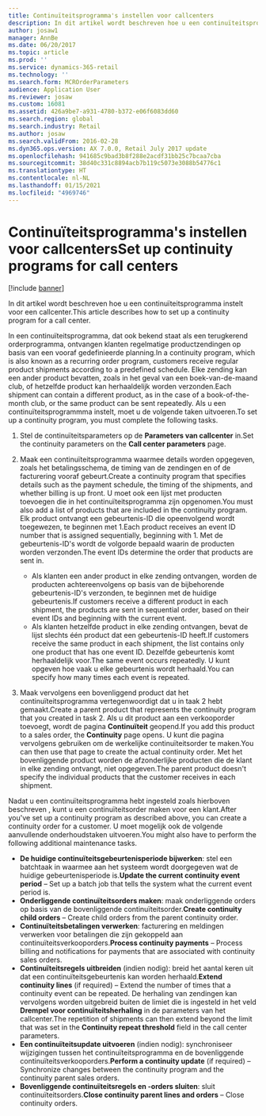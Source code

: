 ```yaml
---
title: Continuïteitsprogramma's instellen voor callcenters
description: In dit artikel wordt beschreven hoe u een continuïteitsprogramma instelt voor een callcenter.
author: josaw1
manager: AnnBe
ms.date: 06/20/2017
ms.topic: article
ms.prod: ''
ms.service: dynamics-365-retail
ms.technology: ''
ms.search.form: MCROrderParameters
audience: Application User
ms.reviewer: josaw
ms.custom: 16081
ms.assetid: 426a9be7-a931-4780-b372-e06f6083dd60
ms.search.region: global
ms.search.industry: Retail
ms.author: josaw
ms.search.validFrom: 2016-02-28
ms.dyn365.ops.version: AX 7.0.0, Retail July 2017 update
ms.openlocfilehash: 941685c9bad3b8f288e2acdf31bb25c7bcaa7cba
ms.sourcegitcommit: 38d40c331c8894acb7b119c5073e3088b54776c1
ms.translationtype: HT
ms.contentlocale: nl-NL
ms.lasthandoff: 01/15/2021
ms.locfileid: "4969746"
---
```

# <a name="set-up-continuity-programs-for-call-centers"></a><span data-ttu-id="55ada-103">Continuïteitsprogramma's instellen voor callcenters</span><span class="sxs-lookup"><span data-stu-id="55ada-103">Set up continuity programs for call centers</span></span>

[!include [banner](includes/banner.md)]

<span data-ttu-id="55ada-104">In dit artikel wordt beschreven hoe u een continuïteitsprogramma instelt voor een callcenter.</span><span class="sxs-lookup"><span data-stu-id="55ada-104">This article describes how to set up a continuity program for a call center.</span></span>

<span data-ttu-id="55ada-105">In een continuïteitsprogramma, dat ook bekend staat als een terugkerend orderprogramma, ontvangen klanten regelmatige productzendingen op basis van een vooraf gedefinieerde planning.</span><span class="sxs-lookup"><span data-stu-id="55ada-105">In a continuity program, which is also known as a recurring order program, customers receive regular product shipments according to a predefined schedule.</span></span> <span data-ttu-id="55ada-106">Elke zending kan een ander product bevatten, zoals in het geval van een boek-van-de-maand club, of hetzelfde product kan herhaaldelijk worden verzonden.</span><span class="sxs-lookup"><span data-stu-id="55ada-106">Each shipment can contain a different product, as in the case of a book-of-the-month club, or the same product can be sent repeatedly.</span></span> <span data-ttu-id="55ada-107">Als u een continuïteitsprogrammma instelt, moet u de volgende taken uitvoeren.</span><span class="sxs-lookup"><span data-stu-id="55ada-107">To set up a continuity program, you must complete the following tasks.</span></span>

1. <span data-ttu-id="55ada-108">Stel de continuïteitsparameters op de **Parameters van callcenter** in.</span><span class="sxs-lookup"><span data-stu-id="55ada-108">Set the continuity parameters on the **Call center parameters** page.</span></span>
2. <span data-ttu-id="55ada-109">Maak een continuïteitsprogramma waarmee details worden opgegeven, zoals het betalingsschema, de timing van de zendingen en of de facturering vooraf gebeurt.</span><span class="sxs-lookup"><span data-stu-id="55ada-109">Create a continuity program that specifies details such as the payment schedule, the timing of the shipments, and whether billing is up front.</span></span> <span data-ttu-id="55ada-110">U moet ook een lijst met producten toevoegen die in het continuïteitsprogramma zijn opgenomen.</span><span class="sxs-lookup"><span data-stu-id="55ada-110">You must also add a list of products that are included in the continuity program.</span></span> <span data-ttu-id="55ada-111">Elk product ontvangt een gebeurtenis-ID die opeenvolgend wordt toegewezen, te beginnen met 1.</span><span class="sxs-lookup"><span data-stu-id="55ada-111">Each product receives an event ID number that is assigned sequentially, beginning with 1.</span></span> <span data-ttu-id="55ada-112">Met de gebeurtenis-ID's wordt de volgorde bepaald waarin de producten worden verzonden.</span><span class="sxs-lookup"><span data-stu-id="55ada-112">The event IDs determine the order that products are sent in.</span></span>

    - <span data-ttu-id="55ada-113">Als klanten een ander product in elke zending ontvangen, worden de producten achtereenvolgens op basis van de bijbehorende gebeurtenis-ID's verzonden, te beginnen met de huidige gebeurtenis.</span><span class="sxs-lookup"><span data-stu-id="55ada-113">If customers receive a different product in each shipment, the products are sent in sequential order, based on their event IDs and beginning with the current event.</span></span>
    - <span data-ttu-id="55ada-114">Als klanten hetzelfde product in elke zending ontvangen, bevat de lijst slechts één product dat een gebeurtenis-ID heeft.</span><span class="sxs-lookup"><span data-stu-id="55ada-114">If customers receive the same product in each shipment, the list contains only one product that has one event ID.</span></span> <span data-ttu-id="55ada-115">Dezelfde gebeurtenis komt herhaaldelijk voor.</span><span class="sxs-lookup"><span data-stu-id="55ada-115">The same event occurs repeatedly.</span></span> <span data-ttu-id="55ada-116">U kunt opgeven hoe vaak u elke gebeurtenis wordt herhaald.</span><span class="sxs-lookup"><span data-stu-id="55ada-116">You can specify how many times each event is repeated.</span></span>

3. <span data-ttu-id="55ada-117">Maak vervolgens een bovenliggend product dat het continuïteitsprogramma vertegenwoordigt dat u in taak 2 hebt gemaakt.</span><span class="sxs-lookup"><span data-stu-id="55ada-117">Create a parent product that represents the continuity program that you created in task 2.</span></span> <span data-ttu-id="55ada-118">Als u dit product aan een verkooporder toevoegt, wordt de pagina **Continuïteit** geopend.</span><span class="sxs-lookup"><span data-stu-id="55ada-118">If you add this product to a sales order, the **Continuity** page opens.</span></span> <span data-ttu-id="55ada-119">U kunt die pagina vervolgens gebruiken om de werkelijke continuïteitsorder te maken.</span><span class="sxs-lookup"><span data-stu-id="55ada-119">You can then use that page to create the actual continuity order.</span></span> <span data-ttu-id="55ada-120">Met het bovenliggende product worden de afzonderlijke producten die de klant in elke zending ontvangt, niet opgegeven.</span><span class="sxs-lookup"><span data-stu-id="55ada-120">The parent product doesn't specify the individual products that the customer receives in each shipment.</span></span>

<span data-ttu-id="55ada-121">Nadat u een continuïteitsprogramma hebt ingesteld zoals hierboven beschreven , kunt u een continuïteitsorder maken voor een klant.</span><span class="sxs-lookup"><span data-stu-id="55ada-121">After you've set up a continuity program as described above, you can create a continuity order for a customer.</span></span> <span data-ttu-id="55ada-122">U moet mogelijk ook de volgende aanvullende onderhoudstaken uitvoeren.</span><span class="sxs-lookup"><span data-stu-id="55ada-122">You might also have to perform the following additional maintenance tasks.</span></span>

- <span data-ttu-id="55ada-123">**De huidige continuïteitsgebeurtenisperiode bijwerken**: stel een batchtaak in waarmee aan het systeem wordt doorgegeven wat de huidige gebeurtenisperiode is.</span><span class="sxs-lookup"><span data-stu-id="55ada-123">**Update the current continuity event period** – Set up a batch job that tells the system what the current event period is.</span></span>
- <span data-ttu-id="55ada-124">**Onderliggende continuïteitsorders maken**: maak onderliggende orders op basis van de bovenliggende continuïteitsorder.</span><span class="sxs-lookup"><span data-stu-id="55ada-124">**Create continuity child orders** – Create child orders from the parent continuity order.</span></span>
- <span data-ttu-id="55ada-125">**Continuïteitsbetalingen verwerken**: facturering en meldingen verwerken voor betalingen die zijn gekoppeld aan continuïteitsverkooporders.</span><span class="sxs-lookup"><span data-stu-id="55ada-125">**Process continuity payments** – Process billing and notifications for payments that are associated with continuity sales orders.</span></span>
- <span data-ttu-id="55ada-126">**Continuïteitsregels uitbreiden** (indien nodig): breid het aantal keren uit dat een continuïteitsgebeurtenis kan worden herhaald.</span><span class="sxs-lookup"><span data-stu-id="55ada-126">**Extend continuity lines** (if required) – Extend the number of times that a continuity event can be repeated.</span></span> <span data-ttu-id="55ada-127">De herhaling van zendingen kan vervolgens worden uitgebreid buiten de limiet die is ingesteld in het veld **Drempel voor continuïteitsherhaling** in de parameters van het callcenter.</span><span class="sxs-lookup"><span data-stu-id="55ada-127">The repetition of shipments can then extend beyond the limit that was set in the **Continuity repeat threshold** field in the call center parameters.</span></span>
- <span data-ttu-id="55ada-128">**Een continuïteitsupdate uitvoeren** (indien nodig): synchroniseer wijzigingen tussen het continuïteitsprogramma en de bovenliggende continuïteitsverkooporders.</span><span class="sxs-lookup"><span data-stu-id="55ada-128">**Perform a continuity update** (if required) – Synchronize changes between the continuity program and the continuity parent sales orders.</span></span>
- <span data-ttu-id="55ada-129">**Bovenliggende continuïteitsregels en -orders sluiten**: sluit continuïteitsorders.</span><span class="sxs-lookup"><span data-stu-id="55ada-129">**Close continuity parent lines and orders** – Close continuity orders.</span></span>
